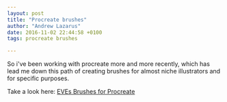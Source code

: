 ```yaml
---
layout: post
title: "Procreate brushes"
author: "Andrew Lazarus"
date: 2016-11-02 22:44:58 +0100
tags: procreate brushes

---
```


So i've been working with procreate more and more recently, which has lead me down this path of creating brushes for almost niche illustrators and for specific purposes.

Take a look here: [EVEs Brushes for Procreate](/procreate)


